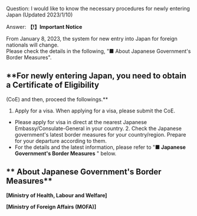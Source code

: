 Question: I would like to know the necessary procedures for newly entering Japan (Updated 2023/1/10) 

Answer:
**【!】Important Notice**

From January 8, 2023, the system for new entry into Japan for foreign nationals will change.  
Please check the details in the following, "■ About Japanese Government's Border Measures".


## **For newly entering Japan, you need to obtain a Certificate of Eligibility
(CoE) and then, proceed the followings.**

  1. Apply for a visa. When applying for a visa, please submit the CoE.  
* Please apply for visa in direct at the nearest Japanese Embassy/Consulate-General in your country.
  2. Check the Japanese government's latest border measures for your country/region. Prepare for your departure according to them.  
* For the details and the latest information, please refer to "**■ Japanese Government's Border Measures** " below.

## ** About Japanese Government's Border Measures**

**[Ministry of Health, Labour and Welfare]**

**[Ministry of Foreign Affairs (MOFA)]**